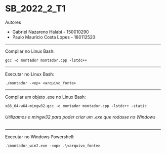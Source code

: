 # SB_2022_2_T1

Autores
- Gabriel Nazareno Halabi     - 150010290 
- Paulo Mauricio Costa Lopes  - 180112520

 ----


Compilar no Linux Bash:

  ```gcc -o montador montador.cpp -lstdc++```
  
  ----

Executar no Linux Bash:

  ```./montador -<op> <arquivo_fonte>```
  
  ----

Compilar um objeto .exe no Linux Bash:

  ```x86_64-w64-mingw32-gcc -o montador montador.cpp -lstdc++ -static```
  
  ###### Utilizamos o mingw32 para poder criar um .exe que rodasse no Windows

----

Executar no Windows Powershell:

  ```.\montador_win2.exe -<op> .\<arquivo_fonte>```



